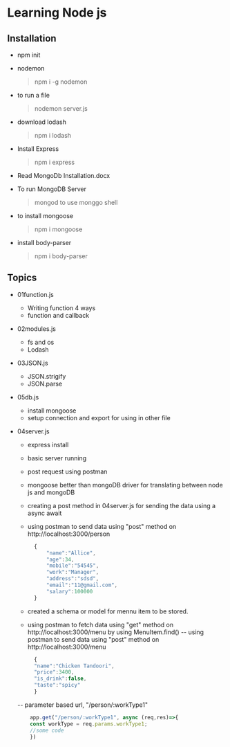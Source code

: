 # Learning Node js

## Installation
-   npm init
-   nodemon
    > npm i -g nodemon
- to run a file
    > nodemon server.js
- download lodash
    > npm i lodash
- Install Express
    > npm i express

-   Read MongoDb Installation.docx
-   To run MongoDB Server 
    > mongod
    to use monggo shell

- to install mongoose
    > npm i mongoose
    
- install body-parser
    > npm i body-parser
## Topics
- 01function.js
    -   Writing function 4 ways
    -   function and callback

- 02modules.js
    - fs and os
    - Lodash

-  03JSON.js
    -   JSON.strigify
    -   JSON.parse

- 05db.js
    - install mongoose
    -  setup connection and export for using in other file


-   04server.js
    - express install
    - basic server running
    -  post request using postman
    -  mongoose better than mongoDB driver for translating between node js and mongoDB

    - creating a post method in 04server.js for sending the data using a async await
    - using postman to send data using "post" method  on  http://localhost:3000/person
      ````    javascript
        {
            "name":"Allice",
            "age":34,
            "mobile":"54545",
            "work":"Manager",
            "address":"sdsd",
            "email":"11@gmail.com",
            "salary":100000
        }
        ````
    - created a schema or model for mennu item to be stored.
    - using postman to fetch  data using "get" method on  http://localhost:3000/menu by using MenuItem.find()
    -- using postman to send data using "post" method  on  http://localhost:3000/menu
      ````    javascript
        {
        "name":"Chicken Tandoori",
        "price":3400,
        "is_drink":false,
        "taste":"spicy"
        }

    -- parameter based url,  "/person/:workType1"
    ````    javascript
        app.get("/person/:workType1", async (req,res)=>{
        const workType = req.params.workType1;
        //some code
        })
    ````
        